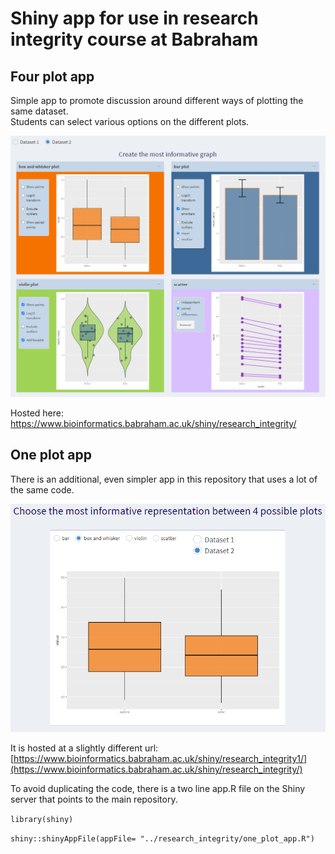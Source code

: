 # Shiny app for use in research integrity course at Babraham

## Four plot app
                
                
Simple app to promote discussion around different ways of plotting the same dataset.   
Students can select various options on the different plots.
             
             
![App screenshot](img/screenshot_whole_app.PNG)

Hosted here: <https://www.bioinformatics.babraham.ac.uk/shiny/research_integrity/>
                
                
## One plot app
       
       
There is an additional, even simpler app in this repository that uses a lot of the same code.
         
         
![one plot app](img/screenshot_oneplot_app.PNG)

It is hosted at a slightly different url: [https://www.bioinformatics.babraham.ac.uk/shiny/research_integrity1/](https://www.bioinformatics.babraham.ac.uk/shiny/research_integrity/)

To avoid duplicating the code, there is a two line app.R file on the Shiny server that points to the main repository.

`library(shiny)`

`shiny::shinyAppFile(appFile= "../research_integrity/one_plot_app.R")`
